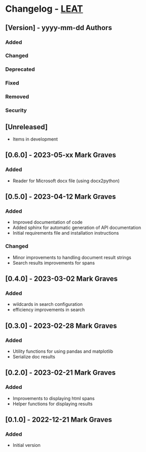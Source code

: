 # Changelog - [LEAT](https://github.com/markgraves/leat)

## [Version] - yyyy-mm-dd Authors
### Added
### Changed
### Deprecated
### Fixed
### Removed
### Security

## [Unreleased]
- Items in development

## [0.6.0] - 2023-05-xx Mark Graves
### Added
- Reader for Microsoft docx file (using docx2python)


## [0.5.0] - 2023-04-12 Mark Graves
### Added
- Improved documentation of code
- Added sphinx for automatic generation of API documentation
- Initial requirements file and installation instructions

### Changed
- Minor improvements to handling document result strings
- Search results improvements for spans

## [0.4.0] - 2023-03-02 Mark Graves
### Added
- wildcards in search configuration
- efficiency improvements in search

## [0.3.0] - 2023-02-28 Mark Graves
### Added
- Utility functions for using pandas and matplotlib
- Serialize doc results

## [0.2.0] - 2023-02-21 Mark Graves
### Added
- Improvements to displaying html spans
- Helper functions for displaying results

## [0.1.0] - 2022-12-21 Mark Graves
### Added
- Initial version

